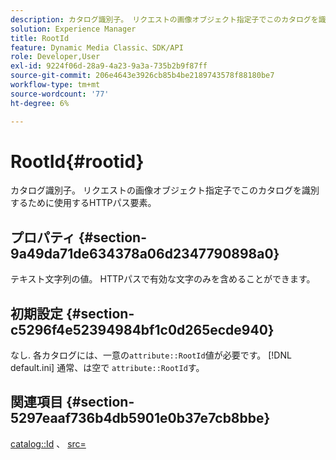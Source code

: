 ```yaml
---
description: カタログ識別子。 リクエストの画像オブジェクト指定子でこのカタログを識別するために使用するHTTPパス要素。
solution: Experience Manager
title: RootId
feature: Dynamic Media Classic、SDK/API
role: Developer,User
exl-id: 9224f06d-28a9-4a23-9a3a-735b2b9f87ff
source-git-commit: 206e4643e3926cb85b4be2189743578f88180be7
workflow-type: tm+mt
source-wordcount: '77'
ht-degree: 6%

---
```


# RootId{#rootid}

カタログ識別子。 リクエストの画像オブジェクト指定子でこのカタログを識別するために使用するHTTPパス要素。

## プロパティ {#section-9a49da71de634378a06d2347790898a0}

テキスト文字列の値。 HTTPパスで有効な文字のみを含めることができます。

## 初期設定 {#section-c5296f4e52394984bf1c0d265ecde940}

なし. 各カタログには、一意の`attribute::RootId`値が必要です。 [!DNL default.ini] 通常、は空で `attribute::RootId`す。

## 関連項目 {#section-5297eaaf736b4db5901e0b37e7cb8bbe}

[catalog::Id](/help/aem-is-ir-api/is-api/image-catalog/image-serving-api-ref/c-image-catalog-reference/c-image-svg-data-reference/c-image-data-reference/r-id-cat.md) 、 [src=](../../../../../is-api/http-ref/image-serving-api-ref/c-http-protocol-reference/c-command-reference/r-src.md#reference-f6506637778c4c69bf106a7924a91ab1)
